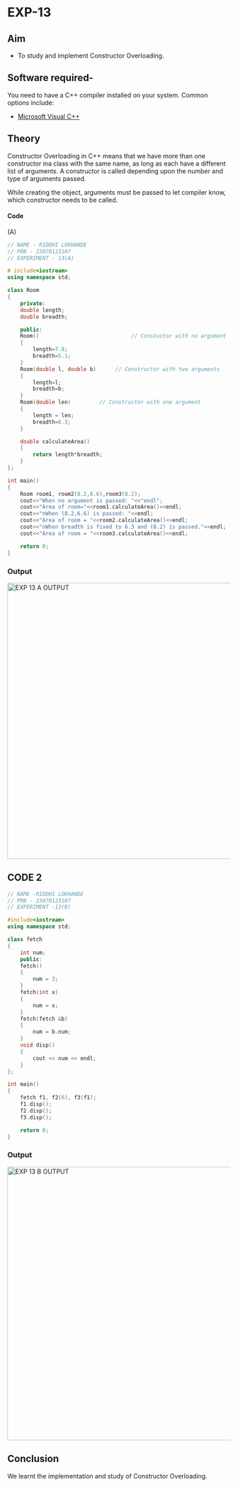 # EXP-13
## Aim

- To study and implement Constructor Overloading. 


## Software required-

You need to have a C++ compiler installed on your system. Common options include:

- [Microsoft Visual C++](https://visualstudio.microsoft.com/vs/features/cplusplus/)

## Theory
 Constructor Overloading in C++ means that we have more than one constructor ina class with the same name, as long as each have a different list of arguments.
A constructor is called depending upon the number and type of arguments passed.

While creating the object, arguments must be passed to let compiler know, which constructor needs to be called.

#### Code 
(A) <br> 
```cpp
// NAME - RIDDHI LOKHANDE
// PRN - 23070123107
// EXPERIMENT - 13(A) 

# include<iostream>
using namespace std;

class Room
{
    private:
    double length;
    double breadth;

    public:
    Room()                             // Constuctor with no argument 
    {
        length=7.8;
        breadth=5.1;
    }
    Room(double l, double b)      // Constructor with two arguments 
    {
        length=l;
        breadth=b;
    }
    Room(double len)         // Constructor with one argument                 
    {
        length = len;
        breadth=6.3;
    }

    double calculateArea() 
    {
        return length*breadth;
    }
};

int main() 
{
    Room room1, room2(8.2,6.6),room3(8.2);
    cout<<"When no argument is passed: "<<"endl";
    cout<<"Area of room="<<room1.calculateArea()<<endl;
    cout<<"nWhen (8.2,6.6) is passed: "<<endl;
    cout<<"Area of room = "<<room2.calculateArea()<<endl;
    cout<<"nWhen breadth is fixed to 6.3 and (8.2) is passed."<<endl;
    cout<<"Area of room = "<<room3.calculateArea()<<endl;

    return 0;
} 
```

### Output
<img width="622" alt="EXP 13 A OUTPUT" src="https://github.com/user-attachments/assets/eef97f40-a9d2-4edf-aa13-c2bfdfc88f8c">

## CODE 2 
```cpp
// NAME -RIDDHI LOKHANDE
// PRN - 23070123107
// EXPERIMENT -13(B) 

#include<iostream>
using namespace std;

class fetch
{
    int num;
    public:
    fetch()
    {
        num = 3;
    }
    fetch(int x)
    {
        num = x;
    }
    fetch(fetch &b)
    {
        num = b.num;
    }
    void disp()
    {
        cout << num << endl;
    }
};

int main()
{
    fetch f1, f2(6), f3(f1);
    f1.disp();
    f2.disp();
    f3.disp();

    return 0;
}

```
### Output
<img width="616" alt="EXP 13 B OUTPUT" src="https://github.com/user-attachments/assets/1f2bcfee-2cda-4bee-a685-261a4ff31087">

## Conclusion
We learnt the implementation and study of Constructor Overloading. 
